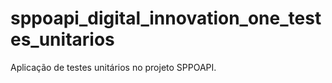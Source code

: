 # sppoapi_digital_innovation_one_testes_unitarios
Aplicação de testes unitários no projeto SPPOAPI.
